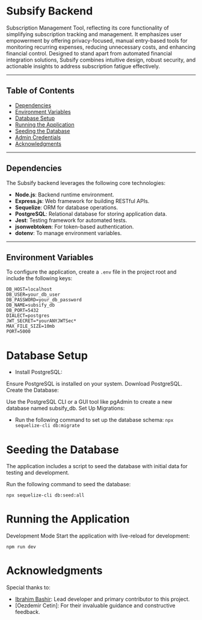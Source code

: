 # **Subsify Backend**

Subscription Management Tool, reflecting its core functionality of simplifying subscription tracking and management. It emphasizes user empowerment by offering privacy-focused, manual entry-based tools for monitoring recurring expenses, reducing unnecessary costs, and enhancing financial control. Designed to stand apart from automated financial integration solutions, Subsify combines intuitive design, robust security, and actionable insights to address subscription fatigue effectively.

---

## **Table of Contents**

- [Dependencies](#dependencies)
- [Environment Variables](#environment-variables)
- [Database Setup](#database-setup)
- [Running the Application](#running-the-application)
- [Seeding the Database](#seeding-the-database)
- [Admin Credentials](#admin-credentials)
- [Acknowledgments](#acknowledgments)

---

## **Dependencies**

The Subsify backend leverages the following core technologies:

- **Node.js**: Backend runtime environment.
- **Express.js**: Web framework for building RESTful APIs.
- **Sequelize**: ORM for database operations.
- **PostgreSQL**: Relational database for storing application data.
- **Jest**: Testing framework for automated tests.
- **jsonwebtoken**: For token-based authentication.
- **dotenv**: To manage environment variables.

---

## **Environment Variables**

To configure the application, create a `.env` file in the project root and include the following keys:

```env
DB_HOST=localhost
DB_USER=your_db_user
DB_PASSWORD=your_db_password
DB_NAME=subsify_db
DB_PORT=5432
DIALECT=postgres
JWT_SECRET=*yourANYJWTSec*
MAX_FILE_SIZE=10mb
PORT=5000
```


# **Database Setup**
- Install PostgreSQL:

Ensure PostgreSQL is installed on your system. Download PostgreSQL.
Create the Database:

Use the PostgreSQL CLI or a GUI tool like pgAdmin to create a new database named subsify_db.
Set Up Migrations:

- Run the following command to set up the database schema:
```npx sequelize-cli db:migrate```

# **Seeding the Database**
The application includes a script to seed the database with initial data for testing and development.

Run the following command to seed the database:

```npx sequelize-cli db:seed:all```

# **Running the Application**
Development Mode
Start the application with live-reload for development:

```npm run dev```


# **Acknowledgments**
Special thanks to:

- [Ibrahim Bashir](https://github.com/embashgit): Lead developer and primary contributor to this project.
- [Oezdemir Cetin]: For their invaluable guidance and constructive feedback.